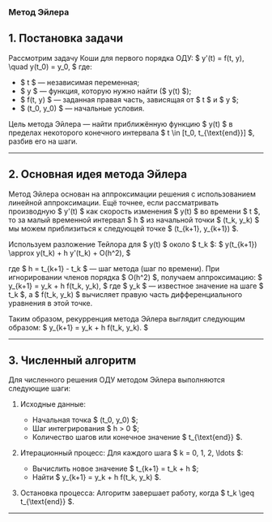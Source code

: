 ### Метод Эйлера


## 1. Постановка задачи
Рассмотрим задачу Коши для первого порядка ОДУ:
$
y'(t) = f(t, y), \quad y(t_0) = y_0,
$
где:
- $ t $ — независимая переменная;
- $ y $ — функция, которую нужно найти ($ y(t) $);
- $ f(t, y) $ — заданная правая часть, зависящая от $ t $ и $ y $;
- $ (t_0, y_0) $ — начальные условия.

Цель метода Эйлера — найти приближённую функцию $ y(t) $ в пределах некоторого конечного интервала $ t \in [t_0, t_{\text{end}}] $, разбив его на шаги.

---

## 2. Основная идея метода Эйлера

Метод Эйлера основан на аппроксимации решения с использованием линейной аппроксимации. Ещё точнее, если рассматривать производную $ y'(t) $ как скорость изменения $ y(t) $ во времени $ t $, то за малый временной интервал $ h $ из начальной точки $ (t_k, y_k) $ мы можем приблизиться к следующей точке $ (t_{k+1}, y_{k+1}) $.

Используем разложение Тейлора для $ y(t) $ около $ t_k $:
$
y(t_{k+1}) \approx y(t_k) + h y'(t_k) + O(h^2),
$

где $ h = t_{k+1} - t_k $ — шаг метода (шаг по времени). При игнорировании членов порядка $ O(h^2) $, получаем аппроксимацию:
$
y_{k+1} = y_k + h f(t_k, y_k),
$
где $ y_k $ — известное значение на шаге $ t_k $, а $ f(t_k, y_k) $ вычисляет правую часть дифференциального уравнения в этой точке.

Таким образом, рекурренция метода Эйлера выглядит следующим образом:
$
y_{k+1} = y_k + h f(t_k, y_k).
$

---

## 3. Численный алгоритм

Для численного решения ОДУ методом Эйлера выполняются следующие шаги:

1. Исходные данные:
   - Начальная точка $ (t_0, y_0) $;
   - Шаг интегрирования $ h > 0 $;
   - Количество шагов или конечное значение $ t_{\text{end}} $.

2. Итерационный процесс:
   Для каждого шага $ k = 0, 1, 2, \ldots $:
   - Вычислить новое значение $ t_{k+1} = t_k + h $;
   - Найти $ y_{k+1} = y_k + h f(t_k, y_k) $.

3. Остановка процесса:
   Алгоритм завершает работу, когда $ t_k \geq t_{\text{end}} $.

---